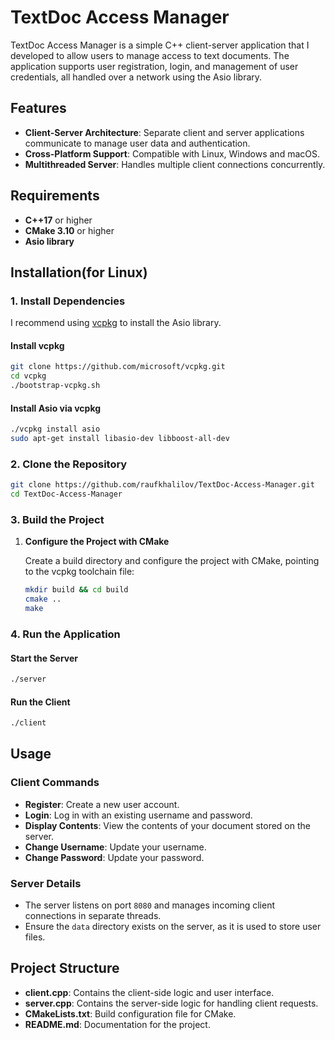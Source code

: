 # TextDoc Access Manager

TextDoc Access Manager is a simple C++ client-server application that I developed to allow users to manage access to text documents. The application supports user registration, login, and management of user credentials, all handled over a network using the Asio library.

## Features

- **Client-Server Architecture**: Separate client and server applications communicate to manage user data and authentication.
- **Cross-Platform Support**: Compatible with Linux, Windows and macOS.
- **Multithreaded Server**: Handles multiple client connections concurrently.

## Requirements

- **C++17** or higher
- **CMake 3.10** or higher
- **Asio library**

## Installation(for Linux)

### 1. Install Dependencies

I recommend using [vcpkg](https://github.com/microsoft/vcpkg) to install the Asio library.

#### Install vcpkg

```bash
git clone https://github.com/microsoft/vcpkg.git
cd vcpkg
./bootstrap-vcpkg.sh
```

#### Install Asio via vcpkg

```bash
./vcpkg install asio
sudo apt-get install libasio-dev libboost-all-dev
```

### 2. Clone the Repository

```bash
git clone https://github.com/raufkhalilov/TextDoc-Access-Manager.git
cd TextDoc-Access-Manager
```

### 3. Build the Project

1. **Configure the Project with CMake**

   Create a build directory and configure the project with CMake, pointing to the vcpkg toolchain file:

   ```bash
   mkdir build && cd build
   cmake .. 
   make
   ```

### 4. Run the Application

#### Start the Server

```bash
./server
```

#### Run the Client

```bash
./client
```

## Usage

### Client Commands

- **Register**: Create a new user account.
- **Login**: Log in with an existing username and password.
- **Display Contents**: View the contents of your document stored on the server.
- **Change Username**: Update your username.
- **Change Password**: Update your password.

### Server Details

- The server listens on port `8080` and manages incoming client connections in separate threads.
- Ensure the `data` directory exists on the server, as it is used to store user files.

## Project Structure

- **client.cpp**: Contains the client-side logic and user interface.
- **server.cpp**: Contains the server-side logic for handling client requests.
- **CMakeLists.txt**: Build configuration file for CMake.
- **README.md**: Documentation for the project.

